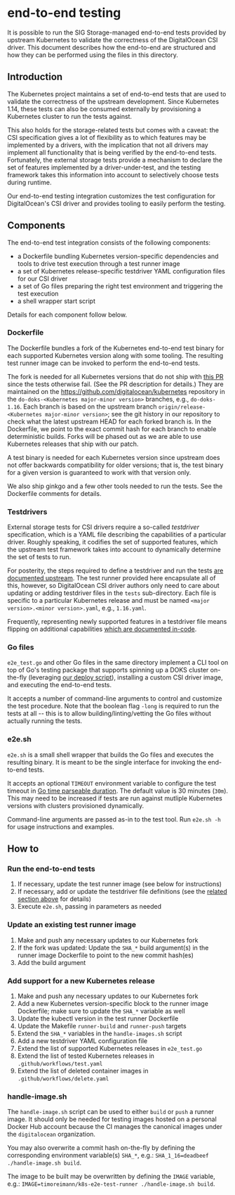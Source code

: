# end-to-end testing

It is possible to run the SIG Storage-managed end-to-end tests provided by upstream Kubernetes to validate the correctness of the DigitalOcean CSI driver. This document describes how the end-to-end are structured and how they can be performed using the files in this directory.

## Introduction

The Kubernetes project maintains a set of end-to-end tests that are used to validate the correctness of the upstream development. Since Kubernetes 1.14, these tests can also be consumed externally by provisioning a Kubernetes cluster to run the tests against.

This also holds for the storage-related tests but comes with a caveat: the CSI specification gives a lot of flexibility as to which features may be implemented by a drivers, with the implication that not all drivers may implement all functionality that is being verified by the end-to-end tests. Fortunately, the external storage tests provide a mechanism to declare the set of features implemented by a driver-under-test, and the testing framework takes this information into account to selectively choose tests during runtime.

Our end-to-end testing integration customizes the test configuration for DigitalOcean's CSI driver and provides tooling to easily perform the testing.

## Components

The end-to-end test integration consists of the following components:

- a Dockerfile bundling Kubernetes version-specific dependencies and tools to drive test execution through a test runner image
- a set of Kubernetes release-specific testdriver YAML configuration files for our CSI driver
- a set of Go files preparing the right test environment and triggering the test execution
- a shell wrapper start script

Details for each component follow below.

### Dockerfile

The Dockerfile bundles a fork of the Kubernetes end-to-end test binary for each supported Kubernetes version along with some tooling. The resulting test runner image can be invoked to perform the end-to-end tests.

The fork is needed for all Kubernetes versions that do not ship with [this PR](https://github.com/kubernetes/kubernetes/pull/86000) since the tests otherwise fail. (See the PR description for details.) They are maintained on the <https://github.com/digitalocean/kubernetes> repository in the `do-doks-<Kubernetes major-minor version>` branches, e.g., `do-doks-1.16`. Each branch is based on the upstream branch `origin/release-<Kubernetes major-minor version>`; see the git history in our repository to check what the latest upstream HEAD for each forked branch is. In the Dockerfile, we point to the exact commit hash for each branch to enable deterministic builds.
Forks will be phased out as we are able to use Kubernetes releases that ship with our patch.

A test binary is needed for each Kubernetes version since upstream does not offer backwards compatibility for older versions; that is, the test binary for a given version is guaranteed to work with that version only.

We also ship ginkgo and a few other tools needed to run the tests. See the Dockerfile comments for details.

### Testdrivers

External storage tests for CSI drivers require a so-called _testdriver_ specification, which is a YAML file describing the capabilities of a particular driver. Roughly speaking, it codifies the set of supported features, which the upstream test framework takes into account to dynamically determine the set of tests to run.

For posterity, the steps required to define a testdriver and run the tests [are documented upstream](https://github.com/kubernetes/kubernetes/tree/master/test/e2e/storage/external). The test runner provided here encapsulate all of this, however, so DigitalOcean CSI driver authors only need to care about updating or adding testdriver files in the `tests` sub-directory. Each file is specific to a particular Kubernetes release and must be named `<major version>.<minor version>.yaml`, e.g., `1.16.yaml`.

Frequently, representing newly supported features in a testdriver file means flipping on additional capabilities [which are documented in-code](https://github.com/kubernetes/kubernetes/blob/master/test/e2e/storage/testsuites/testdriver.go).

### Go files

`e2e_test.go` and other Go files in the same directory implement a CLI tool on top of Go's testing package that supports spinning up a DOKS cluster on-the-fly (leveraging [our deploy script](/test/kubernetes/deploy)), installing a custom CSI driver image, and executing the end-to-end tests.

It accepts a number of command-line arguments to control and customize the test procedure. Note that the boolean flag `-long` is required to run the tests at all -- this is to allow building/linting/vetting the Go files without actually running the tests.

### e2e.sh

`e2e.sh` is a small shell wrapper that builds the Go files and executes the resulting binary. It is meant to be the single interface for invoking the end-to-end tests.

It accepts an optional `TIMEOUT` environment variable to configure the test timeout in [Go time parseable duration](https://golang.org/pkg/time/#ParseDuration). The default value is 30 minutes (`30m`). This may need to be increased if tests are run against mutliple Kubernetes versions with clusters provisioned dynamically.

Command-line arguments are passed as-in to the test tool. Run `e2e.sh -h` for usage instructions and examples.

## How to

### Run the end-to-end tests

1. If necessary, update the test runner image (see below for instructions)
1. If necessary, add or update the testdriver file definitions (see the [related section above](#testdrivers) for details)
1. Execute `e2e.sh`, passing in parameters as needed

### Update an existing test runner image

1. Make and push any necessary updates to our Kubernetes fork
1. If the fork was updated: Update the `SHA_*` build argument(s) in the runner image Dockerfile to point to the new commit hash(es)
1. Add the build argument

### Add support for a new Kubernetes release

1. Make and push any necessary updates to our Kubernetes fork
1. Add a new Kubernetes version-specific block to the runner image Dockerfile; make sure to update the `SHA_*` variable as well
1. Update the kubectl version in the test runner Dockerfile
1. Update the Makefile `runner-build` and `runner-push` targets
1. Extend the `SHA_*` variables in the `handle-images.sh` script
1. Add a new testdriver YAML configuration file
1. Extend the list of supported Kubernetes releases in `e2e_test.go`
1. Extend the list of tested Kubernetes releases in `.github/workflows/test.yaml`
1. Extend the list of deleted container images in `.github/workflows/delete.yaml`

### handle-image.sh

The `handle-image.sh` script can be used to either `build` or `push` a runner image. It should only be needed for testing images hosted on a personal Docker Hub account because the CI manages the canonical images under the `digitalocean` organization.

You may also overwrite a commit hash on-the-fly by defining the corresponding environment variable(s) `SHA_*`, e.g.: `SHA_1_16=deadbeef ./handle-image.sh build`.

The image to be built may be overwritten by defining the `IMAGE` variable, e.g.: `IMAGE=timoreimann/k8s-e2e-test-runner ./handle-image.sh build`.

